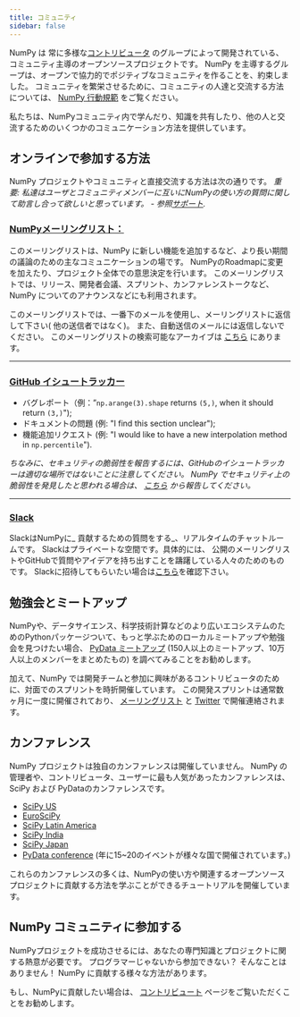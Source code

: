 ```yaml
---
title: コミュニティ
sidebar: false
---
```


NumPy は 常に多様な[コントリビュータ](/gallery/team.html) のグループによって開発されている、コミュニティ主導のオープンソースプロジェクトです。 NumPy を主導するグループは、オープンで協力的でポジティブなコミュニティを作ることを、約束しました。 コミュニティを繁栄させるために、コミュニティの人達と交流する方法については、 [NumPy 行動規範](/code-of-conduct) をご覧ください。

私たちは、NumPyコミュニティ内で学んだり、知識を共有したり、他の人と交流するためのいくつかのコミュニケーション方法を提供しています。


## オンラインで参加する方法

NumPy プロジェクトやコミュニティと直接交流する方法は次の通りです。 _重要: 私達はユーザとコミュニティメンバーに互いにNumPyの使い方の質問に関して助言し合って欲しいと思っています。 - 参照[サポート](/gethelp)._


### [NumPyメーリングリスト：](https://mail.python.org/mailman/listinfo/numpy-discussion)

このメーリングリストは、NumPy に新しい機能を追加するなど、より長い期間の議論のための主なコミュニケーションの場です。 NumPyのRoadmapに変更を加えたり、プロジェクト全体での意思決定を行います。 このメーリングリストでは、リリース、開発者会議、スプリント、カンファレンストークなど、NumPy についてのアナウンスなどにも利用されます。

このメーリングリストでは、一番下のメールを使用し、メーリングリストに返信して下さい( 他の送信者ではなく)。 また、自動送信のメールには返信しないでください。 このメーリングリストの検索可能なアーカイブは [こちら](http://numpy-discussion.10968.n7.nabble.com/) にあります。

***

### [GitHub イシュートラッカー](https://github.com/numpy/numpy/issues)

- バグレポート（例：”`np.arange(3).shape` returns `(5,)`, when it should return `(3,)`");
- ドキュメントの問題 (例: "I find this section unclear");
- 機能追加リクエスト (例: "I would like to have a new interpolation method in `np.percentile`").

_ちなみに、セキュリティの脆弱性を報告するには、GitHubのイシュートラッカーは適切な場所ではないことに注意してください。 NumPy でセキュリティ上の脆弱性を発見したと思われる場合は、 [こちら](https://tidelift.com/docs/security) から報告してください。_

***

### [Slack](https://numpy-team.slack.com)

SlackはNumPyに_ 貢献するための質問をする_、リアルタイムのチャットルームです。 Slackはプライベートな空間です。具体的には、 公開のメーリングリストやGitHubで質問やアイデアを持ち出すことを躊躇している人々のためのものです。 Slackに招待してもらいたい場合は[こちら](https://numpy.org/devdocs/dev/index.html#contributing-to-numpy)を確認下さい。


## 勉強会とミートアップ

NumPyや、データサイエンス、科学技術計算などのより広いエコシステムのためのPythonパッケージついて、もっと学ぶためのローカルミートアップや勉強会を見つけたい場合、 [PyData ミートアップ](https://www.meetup.com/pro/pydata/) (150人以上のミートアップ、10万人以上のメンバーをまとめたもの) を調べてみることをお勧めします。

加えて、NumPy では開発チームと参加に興味があるコントリビュータのために、対面でのスプリントを時折開催しています。 この開発スプリントは通常数ヶ月に一度に開催されており、 [メーリングリスト](https://mail.python.org/mailman/listinfo/numpy-discussion) と [Twitter](https://twitter.com/numpy_team) で開催連絡されます。


## カンファレンス

NumPy プロジェクトは独自のカンファレンスは開催していません。 NumPy の管理者や、コントリビュータ、ユーザーに最も人気があったカンファレンスは、SciPy および PyDataのカンファレンスです。

- [SciPy US](https://conference.scipy.org)
- [EuroSciPy](https://www.euroscipy.org)
- [SciPy Latin America](https://www.scipyla.org)
- [SciPy India](https://scipy.in)
- [SciPy Japan](https://conference.scipy.org)
- [PyData conference](https://pydata.org/event-schedule/) (年に15~20のイベントが様々な国で開催されています。)

これらのカンファレンスの多くは、NumPyの使い方や関連するオープンソースプロジェクトに貢献する方法を学ぶことができるチュートリアルを開催しています。


## NumPy コミュニティに参加する

NumPyプロジェクトを成功させるには、あなたの専門知識とプロジェクトに関する熱意が必要です。 プログラマーじゃないから参加できない？ そんなことはありません！ NumPy に貢献する様々な方法があります。

もし、NumPyに貢献したい場合は、 [コントリビュート](/contribute) ページをご覧いただくことをお勧めします。

